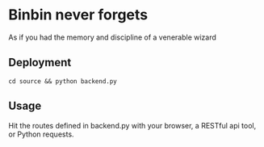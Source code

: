 # Binbin never forgets
As if you had the memory and discipline of a venerable wizard

## Deployment

`cd source && python backend.py`

## Usage

Hit the routes defined in backend.py with your browser, a RESTful api tool, or Python requests.

